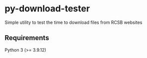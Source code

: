 # py-download-tester
Simple utility to test the time to download files from RCSB websites

## Requirements
Python 3 (>= 3.9.12)
